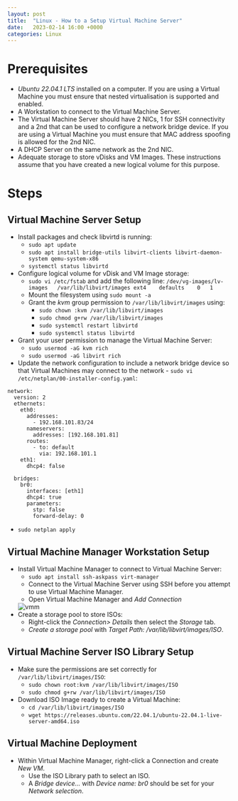 ```yaml
---
layout: post
title:  "Linux - How to a Setup Virtual Machine Server"
date:   2023-02-14 16:00 +0000
categories: Linux
---
```

# Prerequisites
- *Ubuntu 22.04.1 LTS* installed on a computer. If you are using a Virtual Machine you must ensure that nested virtualisation is supported and enabled.
- A Workstation to connect to the Virtual Machine Server.
- The Virtual Machine Server should have 2 NICs, 1 for SSH connectivity and a 2nd that can be used to configure a network bridge device. If you are using a Virtual Machine you must ensure that MAC address spoofing is allowed for the 2nd NIC.
- A DHCP Server on the same network as the 2nd NIC.
- Adequate storage to store vDisks and VM Images. These instructions assume that you have created a new logical volume for this purpose.

# Steps
## Virtual Machine Server Setup
- Install packages and check libvirtd is running:
    - `sudo apt update`
    - `sudo apt install bridge-utils libvirt-clients libvirt-daemon-system qemu-system-x86`
    - `systemctl status libvirtd`
- Configure logical volume for vDisk and VM Image storage:
    - `sudo vi /etc/fstab` and add the following line: 
    `/dev/vg-images/lv-images   /var/lib/libvirt/images ext4    defaults    0   1`
    - Mount the filesystem using `sudo mount -a`
    - Grant the *kvm* group permission to `/var/lib/libvirt/images` using:
        - `sudo chown :kvm /var/lib/libvirt/images`
        - `sudo chmod g+rw /var/lib/libvirt/images`
        - `sudo systemctl restart libvirtd`
        - `sudo systemctl status libvirtd`
- Grant your user permission to manage the Virtual Machine Server:
    - `sudo usermod -aG kvm rich`
    - `sudo usermod -aG libvirt rich`
- Update the network configuration to include a network bridge device so that Virtual Machines may connect to the network - `sudo vi /etc/netplan/00-installer-config.yaml`:

```
network:
  version: 2
  ethernets:
    eth0:
      addresses:
        - 192.168.101.83/24
      nameservers:
        addresses: [192.168.101.81]
      routes:
        - to: default
          via: 192.168.101.1
    eth1:
      dhcp4: false

  bridges:
    br0:
      interfaces: [eth1]
      dhcp4: true
      parameters:
        stp: false
        forward-delay: 0
```   
  - `sudo netplan apply`

## Virtual Machine Manager Workstation Setup
- Install Virtual Machine Manager to connect to Virtual Machine Server:
    - `sudo apt install ssh-askpass virt-manager`
    - Connect to the Virtual Machine Server using SSH before you attempt to use Virtual Machine Manager.
    - Open Virtual Machine Manager and *Add Connection*
    <img src="/linux_screenshots/vmm.png" alt="vmm">
- Create a storage pool to store ISOs:
    - Right-click the *Connection> Details* then select the *Storage* tab.
    - *Create a storage pool* with *Target Path: /var/lib/libvirt/images/ISO*.

## Virtual Machine Server ISO Library Setup
- Make sure the permissions are set correctly for `/var/lib/libvirt/images/ISO`:
    - `sudo chown root:kvm /var/lib/libvirt/images/ISO`
    - `sudo chmod g+rw /var/lib/libvirt/images/ISO`
- Download ISO Image ready to create a Virtual Machine:
    - `cd /var/lib/libvirt/images/ISO`
    - `wget https://releases.ubuntu.com/22.04.1/ubuntu-22.04.1-live-server-amd64.iso`


## Virtual Machine Deployment
- Within Virtual Machine Manager, right-click a Connection and create *New VM*.
  - Use the ISO Library path to select an ISO.
  - A *Bridge device...* with *Device name: br0* should be set for your *Network selection*.